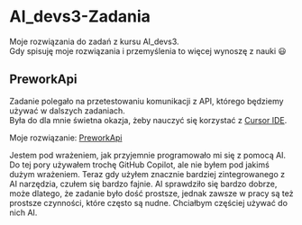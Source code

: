# AI_devs3-Zadania

Moje rozwiązania do zadań z kursu AI_devs3.  
Gdy spisuję moje rozwiązania i przemyślenia to więcej wynoszę z nauki 😃

## PreworkApi

Zadanie polegało na przetestowaniu komunikacji z API, którego będziemy używać w dalszych zadaniach.  
Była do dla mnie świetna okazja, żeby nauczyć się korzystać z [Cursor IDE](https://www.cursor.com/).

Moje rozwiązanie: [PreworkApi](./dotnet/PreworkApi/Program.cs)

Jestem pod wrażeniem, jak przyjemnie programowało mi się z pomocą AI.
Do tej pory używałem trochę GitHub Copilot, ale nie byłem pod jakimś dużym wrażeniem.
Teraz gdy użyłem znacznie bardziej zintegrowanego z AI narzędzia, czułem się bardzo fajnie.
AI sprawdziło się bardzo dobrze, może dlatego, że zadanie było dość prostsze, jednak zawsze w pracy są też prostsze czynności, które często są nudne.
Chciałbym częściej używać do nich AI.
